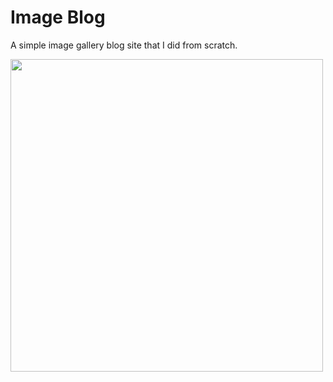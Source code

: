 # Image Blog
A simple image gallery blog site that I did from scratch.

<img align="center" src="/ImageBlog1/homepage.png" width="500">

